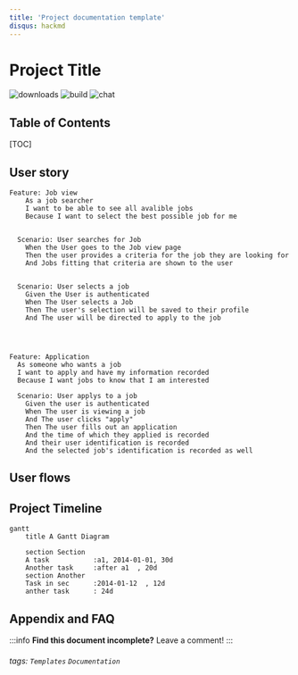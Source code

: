 ```yaml
---
title: 'Project documentation template'
disqus: hackmd
---
```


Project Title
===
![downloads](https://img.shields.io/github/downloads/atom/atom/total.svg)
![build](https://img.shields.io/appveyor/ci/:user/:repo.svg)
![chat](https://img.shields.io/discord/:serverId.svg)

## Table of Contents

[TOC]

User story
---

```gherkin=
Feature: Job view
    As a job searcher
    I want to be able to see all avalible jobs
    Because I want to select the best possible job for me

  
  Scenario: User searches for Job
    When the User goes to the Job view page
    Then the user provides a criteria for the job they are looking for
    And Jobs fitting that criteria are shown to the user

  
  Scenario: User selects a job
    Given the User is authenticated
    When The User selects a Job
    Then The user's selection will be saved to their profile
    And The user will be directed to apply to the job




Feature: Application
  As someone who wants a job
  I want to apply and have my information recorded
  Because I want jobs to know that I am interested

  Scenario: User applys to a job
    Given the user is authenticated
    When The user is viewing a job
    And The user clicks "apply"
    Then The user fills out an application
    And the time of which they applied is recorded
    And their user identification is recorded
    And the selected job's identification is recorded as well
```

User flows
---


Project Timeline
---
```mermaid
gantt
    title A Gantt Diagram

    section Section
    A task           :a1, 2014-01-01, 30d
    Another task     :after a1  , 20d
    section Another
    Task in sec      :2014-01-12  , 12d
    anther task      : 24d
```



## Appendix and FAQ

:::info
**Find this document incomplete?** Leave a comment!
:::

###### tags: `Templates` `Documentation`
